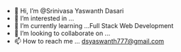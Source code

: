 - 👋 Hi, I’m @Srinivasa Yaswanth Dasari
- 👀 I’m interested in ... 
- 🌱 I’m currently learning ...Full Stack Web Development
- 💞️ I’m looking to collaborate on ...
- 📫 How to reach me ... dsyaswanth777@gmail.com

<!---
DSYaswanth777/DSYaswanth777 is a ✨ special ✨ repository because its `README.md` (this file) appears on your GitHub profile.
You can click the Preview link to take a look at your changes.
--->
